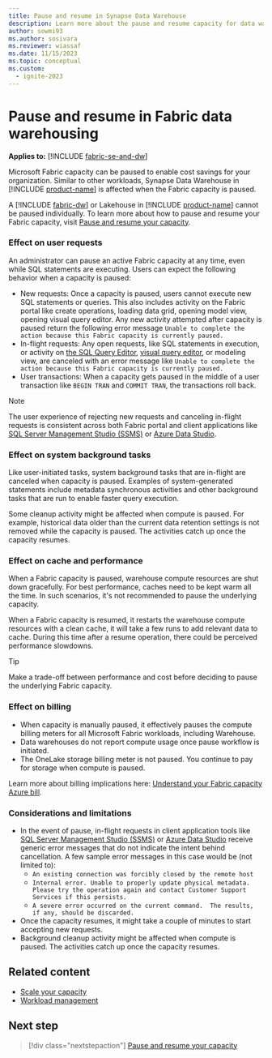 ```yaml
---
title: Pause and resume in Synapse Data Warehouse
description: Learn more about the pause and resume capacity for data warehousing in Fabric.
author: sowmi93
ms.author: sosivara
ms.reviewer: wiassaf
ms.date: 11/15/2023
ms.topic: conceptual
ms.custom:
  - ignite-2023
---
```


# Pause and resume in Fabric data warehousing

**Applies to:** [!INCLUDE [fabric-se-and-dw](includes/applies-to-version/fabric-se-and-dw.md)]

Microsoft Fabric capacity can be paused to enable cost savings for your organization. Similar to other workloads, Synapse Data Warehouse in [!INCLUDE [product-name](../includes/product-name.md)] is affected when the Fabric capacity is paused.

A [!INCLUDE [fabric-dw](includes/fabric-dw.md)] or Lakehouse in [!INCLUDE [product-name](../includes/product-name.md)] cannot be paused individually. To learn more about how to pause and resume your Fabric capacity, visit [Pause and resume your capacity](../enterprise/pause-resume.md).

### Effect on user requests

An administrator can pause an active Fabric capacity at any time, even while SQL statements are executing. Users can expect the following behavior when a capacity is paused:

- New requests: Once a capacity is paused, users cannot execute new SQL statements or queries. This also includes activity on the Fabric portal like create operations, loading data grid, opening model view, opening visual query editor. Any new activity attempted after capacity is paused return the following error message `Unable to complete the action because this Fabric capacity is currently paused.`
- In-flight requests: Any open requests, like SQL statements in execution, or activity on [the SQL Query Editor](sql-query-editor.md), [visual query editor](visual-query-editor.md), or modeling view, are canceled with an error message like `Unable to complete the action because this Fabric capacity is currently paused.`
- User transactions: When a capacity gets paused in the middle of a user transaction like `BEGIN TRAN` and `COMMIT TRAN`, the transactions roll back.

> [!NOTE]
> The user experience of rejecting new requests and canceling in-flight requests is consistent across both Fabric portal and client applications like [SQL Server Management Studio (SSMS)](/sql/ssms/download-sql-server-management-studio-ssms) or [Azure Data Studio](/sql/azure-data-studio/download-azure-data-studio).

### Effect on system background tasks

Like user-initiated tasks, system background tasks that are in-flight are canceled when capacity is paused. Examples of system-generated statements include metadata synchronous activities and other background tasks that are run to enable faster query execution.

Some cleanup activity might be affected when compute is paused. For example, historical data older than the current data retention settings is not removed while the capacity is paused. The activities catch up once the capacity resumes.

### Effect on cache and performance

When a Fabric capacity is paused, warehouse compute resources are shut down gracefully. For best performance, caches need to be kept warm all the time. In such scenarios, it's not recommended to pause the underlying capacity.

When a Fabric capacity is resumed, it restarts the warehouse compute resources with a clean cache, it will take a few runs to add relevant data to cache. During this time after a resume operation, there could be perceived performance slowdowns.

> [!TIP]
> Make a trade-off between performance and cost before deciding to pause the underlying Fabric capacity.

### Effect on billing

- When capacity is manually paused, it effectively pauses the compute billing meters for all Microsoft Fabric workloads, including Warehouse.
- Data warehouses do not report compute usage once pause workflow is initiated.
- The OneLake storage billing meter is not paused. You continue to pay for storage when compute is paused.

Learn more about billing implications here: [Understand your Fabric capacity Azure bill](../enterprise/azure-billing.md).

### Considerations and limitations

- In the event of pause, in-flight requests in client application tools like [SQL Server Management Studio (SSMS)](/sql/ssms/download-sql-server-management-studio-ssms) or [Azure Data Studio](/sql/azure-data-studio/download-azure-data-studio) receive generic error messages that do not indicate the intent behind cancellation. A few sample error messages in this case would be (not limited to):
    - `An existing connection was forcibly closed by the remote host`
    - `Internal error. Unable to properly update physical metadata. Please try the operation again and contact Customer Support Services if this persists.`
    - `A severe error occurred on the current command.  The results, if any, should be discarded.`
- Once the capacity resumes, it might take a couple of minutes to start accepting new requests.
- Background cleanup activity might be affected when compute is paused. The activities catch up once the capacity resumes.

## Related content

- [Scale your capacity](../enterprise/scale-capacity.md)
- [Workload management](workload-management.md)

## Next step

> [!div class="nextstepaction"]
> [Pause and resume your capacity](../enterprise/pause-resume.md)
